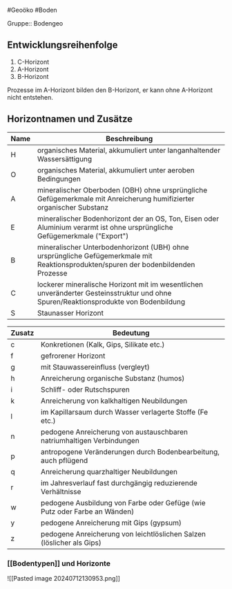 #Geoöko #Boden

Gruppe:: Bodengeo

## Entwicklungsreihenfolge

1. C-Horizont
2. A-Horizont
3. B-Horizont

Prozesse im A-Horizont bilden den B-Horizont, er kann ohne A-Horizont nicht entstehen. 

## Horizontnamen und Zusätze

| Name | Beschreibung                                                                                                                         |
| ---- | ------------------------------------------------------------------------------------------------------------------------------------ |
| H    | organisches Material, akkumuliert unter langanhaltender Wassersättigung                                                              |
| O    | organisches Material, akkumuliert unter aeroben Bedingungen                                                                          |
| A    | mineralischer Oberboden (OBH) ohne ursprüngliche Gefügemerkmale mit Anreicherung humifizierter organischer Substanz                  |
| E    | mineralischer Bodenhorizont der an OS, Ton, Eisen oder Aluminium verarmt ist ohne ursprüngliche Gefügemerkmale ("Export")            |
| B    | mineralischer Unterbodenhorizont (UBH) ohne ursprüngliche Gefügemerkmale mit Reaktionsprodukten/spuren der bodenbildenden Prozesse   |
| C    | lockerer mineralische Horizont mit im wesentlichen unveränderter Gesteinsstruktur und ohne Spuren/Reaktionsprodukte von Bodenbildung |
| S    | Staunasser Horizont                                                                                                                                     |

  
  
| Zusatz | Bedeutung                                                                 |
| ------ | ------------------------------------------------------------------------- |
| c      | Konkretionen (Kalk, Gips, Silikate etc.)                                  |
| f      | gefrorener Horizont                                                       |
| g      | mit Stauwassereinfluss (vergleyt)                                         |
| h      | Anreicherung organische Substanz (humos)                                  |
| i      | Schliff- oder Rutschspuren                                                |
| k      | Anreicherung von kalkhaltigen Neubildungen                                |
| l      | im Kapillarsaum durch Wasser verlagerte Stoffe (Fe etc.)                  |
| n      | pedogene Anreicherung von austauschbaren natriumhaltigen Verbindungen     |
| p      | antropogene Veränderungen durch Bodenbearbeitung, auch pflügend           |
| q      | Anreicherung quarzhaltiger Neubildungen                                   |
| r      | im Jahresverlauf fast durchgängig reduzierende Verhältnisse               |
| w      | pedogene Ausbildung von Farbe oder Gefüge (wie Putz oder Farbe an Wänden) |
| y      | pedogene Anreicherung mit Gips (gypsum)                                   |
| z      | pedogene Anreicherung von leichtlöslichen Salzen (löslicher als Gips)     |


### [[Bodentypen]] und Horizonte

![[Pasted image 20240712130953.png]]